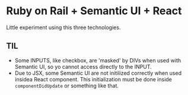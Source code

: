 # Ruby on Rail + Semantic UI + React

Little experiment using this three technologies.

## TIL
* Some INPUTS, like checkbox, are 'masked' by DIVs when used with Semantic UI, so yo cannot access directly to the INPUT.
* Due to JSX, some Semantic UI are not initilized correctly when used insidea React component. This initialization must be done inside `componentDidUpdate` or something like that.
